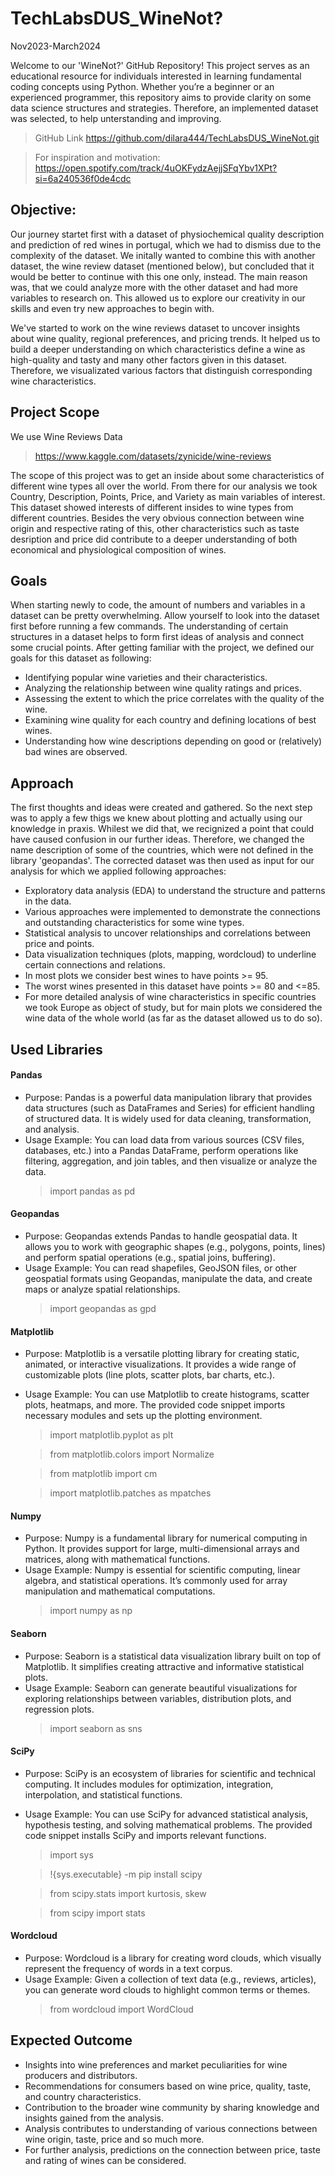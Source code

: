 # TechLabsDUS_WineNot?
Nov2023-March2024

Welcome to our 'WineNot?' GitHub Repository! This project serves as an educational resource for individuals interested in learning fundamental coding concepts using Python. Whether you’re a beginner or an experienced programmer, this repository aims to provide clarity on some data science structures and strategies. Therefore, an implemented dataset was selected, to help unterstanding and improving. 
> GitHub Link
https://github.com/dilara444/TechLabsDUS_WineNot.git

> For inspiration and motivation: https://open.spotify.com/track/4uOKFydzAejjSFqYbv1XPt?si=6a240536f0de4cdc

## Objective:

Our journey startet first with a dataset of physiochemical quality description and prediction of red wines in portugal, which we had to dismiss due to the complexity of the dataset. We initally wanted to combine this with another dataset, the wine review dataset (mentioned below), but concluded that it would be better to continue with this one only, instead. The main reason was, that we could analyze more with the other dataset and had more variables to research on. This allowed us to explore our creativity in our skills and even try new approaches to begin with. 

We've started to work on the wine reviews dataset to uncover insights about wine quality, regional preferences, and pricing trends. It helped us to build a deeper understanding on which characteristics define a wine as high-quality and tasty and many other factors given in this dataset. Therefore, we visualizated various factors that distinguish corresponding wine characteristics. 

## Project Scope
We use Wine Reviews Data 
> https://www.kaggle.com/datasets/zynicide/wine-reviews

The scope of this project was to get an inside about some characteristics of different wine types all over the world. 
From there for our analysis we took Country, Description, Points, Price, and Variety as main variables of interest. This dataset showed interests of different insides to wine types from different countries. Besides the very obvious connection between wine origin and respective rating of this, other characteristics such as taste desription and price did contribute to a deeper understanding of both economical and physiological composition of wines. 

## Goals
When starting newly to code, the amount of numbers and variables in a dataset can be pretty overwhelming. Allow yourself to look into the dataset first before running a few commands. The understanding of certain structures in a dataset helps to form first ideas of analysis and connect some crucial points. 
After getting familiar with the project, we defined our goals for this dataset as following:
- Identifying popular wine varieties and their characteristics.
- Analyzing the relationship between wine quality ratings and prices.
- Assessing the extent to which the price correlates with the quality of the wine.
- Examining wine quality for each country and defining locations of best wines.
- Understanding how wine descriptions depending on good or (relatively) bad wines are observed.

## Approach
The first thoughts and ideas were created and gathered. So the next step was to apply a few thigs we knew about plotting and actually using our knowledge in praxis. Whilest we did that, we recignized a point that could have caused confusion in our further ideas. Therefore, we changed the name description of some of the countries, which were not defined in the library 'geopandas'. The corrected dataset was then used as input for our analysis for which we applied following approaches:

- Exploratory data analysis (EDA) to understand the structure and patterns in the data.
- Various approaches were implemented to demonstrate the connections and outstanding characteristics for some wine types.
- Statistical analysis to uncover relationships and correlations between price and points.
- Data visualization techniques (plots, mapping, wordcloud) to underline certain connections and relations.
- In most plots we consider best wines to have points >= 95.
- The worst wines presented in this dataset have points >= 80 and <=85.
- For more detailed analysis of wine characteristics in specific countries we took Europe as object of study, but for main plots we considered the wine data of the whole world (as far as the dataset allowed us to do so).

## Used Libraries
#### Pandas
- Purpose: Pandas is a powerful data manipulation library that provides data structures (such as DataFrames and Series) for efficient handling of structured data. It is widely used for data cleaning, transformation, and analysis.
- Usage Example: You can load data from various sources (CSV files, databases, etc.) into a Pandas DataFrame, perform operations like filtering, aggregation, and join tables, and then visualize or analyze the data.
  > import pandas as pd
  
#### Geopandas
- Purpose: Geopandas extends Pandas to handle geospatial data. It allows you to work with geographic shapes (e.g., polygons, points, lines) and perform spatial operations (e.g., spatial joins, buffering).
- Usage Example: You can read shapefiles, GeoJSON files, or other geospatial formats using Geopandas, manipulate the data, and create maps or analyze spatial relationships.
  > import geopandas as gpd

#### Matplotlib
- Purpose: Matplotlib is a versatile plotting library for creating static, animated, or interactive visualizations. It provides a wide range of customizable plots (line plots, scatter plots, bar charts, etc.).
- Usage Example: You can use Matplotlib to create histograms, scatter plots, heatmaps, and more. The provided code snippet imports necessary modules and sets up the plotting environment.
  > import matplotlib.pyplot as plt
  
  > from matplotlib.colors import Normalize
  
  > from matplotlib import cm
  
  > import matplotlib.patches as mpatches

#### Numpy
- Purpose: Numpy is a fundamental library for numerical computing in Python. It provides support for large, multi-dimensional arrays and matrices, along with mathematical functions.
- Usage Example: Numpy is essential for scientific computing, linear algebra, and statistical operations. It’s commonly used for array manipulation and mathematical computations.
  > import numpy as np

#### Seaborn
- Purpose: Seaborn is a statistical data visualization library built on top of Matplotlib. It simplifies creating attractive and informative statistical plots.
- Usage Example: Seaborn can generate beautiful visualizations for exploring relationships between variables, distribution plots, and regression plots.
  > import seaborn as sns

#### SciPy
- Purpose: SciPy is an ecosystem of libraries for scientific and technical computing. It includes modules for optimization, integration, interpolation, and statistical functions.
- Usage Example: You can use SciPy for advanced statistical analysis, hypothesis testing, and solving mathematical problems. The provided code snippet installs SciPy and imports relevant functions.
  > import sys
  
  > !{sys.executable} -m pip install scipy
  
  > from scipy.stats import kurtosis, skew
  
  > from scipy import stats
  
#### Wordcloud
- Purpose: Wordcloud is a library for creating word clouds, which visually represent the frequency of words in a text corpus.
- Usage Example: Given a collection of text data (e.g., reviews, articles), you can generate word clouds to highlight common terms or themes.
  > from wordcloud import WordCloud

## Expected Outcome
- Insights into wine preferences and market peculiarities for wine producers and distributors.
- Recommendations for consumers based on wine price, quality, taste, and country characteristics.
- Contribution to the broader wine community by sharing knowledge and insights gained from the analysis.
- Analysis contributes to understanding of various connections between wine origin, taste, price and so much more.
- For further analysis, predictions on the connection between price, taste and rating of wines can be considered. 

